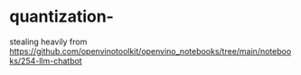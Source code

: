 # quantization-
stealing heavily from  https://github.com/openvinotoolkit/openvino_notebooks/tree/main/notebooks/254-llm-chatbot
